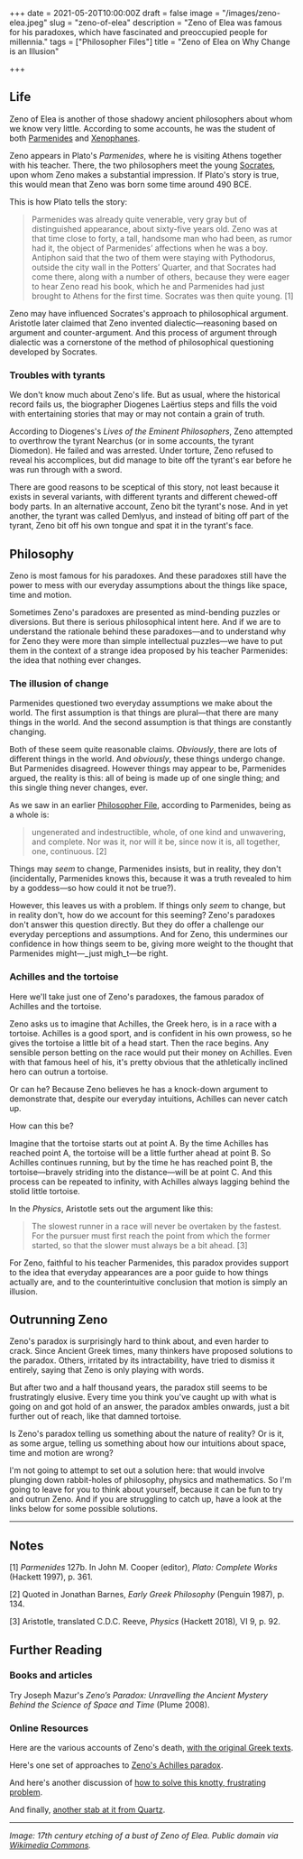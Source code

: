 +++
date = 2021-05-20T10:00:00Z
draft = false
image = "/images/zeno-elea.jpeg"
slug = "zeno-of-elea"
description = "Zeno of Elea was famous for his paradoxes, which have fascinated and preoccupied people for millennia."
tags = ["Philosopher Files"]
title = "Zeno of Elea on Why Change is an Illusion"

+++


## Life

Zeno of Elea is another of those shadowy ancient philosophers about whom we know very little. According to some accounts, he was the student of both [Parmenides](/parmenides) and [Xenophanes](/xenophanes).

Zeno appears in Plato's _Parmenides_, where he is visiting Athens together with his teacher. There, the two philosophers meet the young [Socrates](/socrates), upon whom Zeno makes a substantial impression. If Plato's story is true, this would mean that Zeno was born some time around 490 BCE.

This is how Plato tells the story:

> Parmenides was already quite venerable, very gray but of distinguished appearance, about sixty-five years old. Zeno was at that time close to forty, a tall, handsome man who had been, as rumor had it, the object of Parmenides’ affections when he was a boy. Antiphon said that the two of them were staying with Pythodorus, outside the city wall in the Potters’ Quarter, and that Socrates had come there, along with a number of others, because they were eager to hear Zeno read his book, which he and Parmenides had just brought to Athens for the first time. Socrates was then quite young. [1]

Zeno may have influenced Socrates's approach to philosophical argument. Aristotle later claimed that Zeno invented dialectic—reasoning based on argument and counter-argument. And this process of argument through dialectic was a cornerstone of the method of philosophical questioning developed by Socrates.

### Troubles with tyrants

We don't know much about Zeno's life. But as usual, where the historical record fails us, the biographer Diogenes Laërtius steps and fills the void with entertaining stories that may or may not contain a grain of truth.

According to Diogenes's _Lives of the Eminent Philosophers_, Zeno attempted to overthrow the tyrant Nearchus (or in some accounts, the tyrant Diomedon). He failed and was arrested. Under torture, Zeno refused to reveal his accomplices, but did manage to bite off the tyrant's ear before he was run through with a sword.

There are good reasons to be sceptical of this story, not least because it exists in several variants, with different tyrants and different chewed-off body parts. In an alternative account, Zeno bit the tyrant's nose. And in yet another, the tyrant was called Demlyus, and instead of biting off part of the tyrant, Zeno bit off his own tongue and spat it in the tyrant's face.

## Philosophy

Zeno is most famous for his paradoxes. And these paradoxes still have the power to mess with our everyday assumptions about the things like space, time and motion.

Sometimes Zeno's paradoxes are presented as mind-bending puzzles or diversions. But there is serious philosophical intent here. And if we are to understand the rationale behind these paradoxes—and to understand why for Zeno they were more than simple intellectual puzzles—we have to put them in the context of a strange idea proposed by his teacher Parmenides: the idea that nothing ever changes.

### The illusion of change

Parmenides questioned two everyday assumptions we make about the world. The first assumption is that things are plural—that there are many things in the world. And the second assumption is that things are constantly changing.

Both of these seem quite reasonable claims. _Obviously_, there are lots of different things in the world. And _obviously_, these things undergo change. But Parmenides disagreed. However things may appear to be, Parmenides argued, the reality is this: all of being is made up of one single thing; and this single thing never changes, ever.

As we saw in an earlier [Philosopher File](/parmenides/), according to Parmenides, being as a whole is:

> ungenerated and indestructible, whole, of one kind and unwavering, and complete. Nor was it, nor will it be, since now it is, all together, one, continuous. [2]

Things may _seem_ to change, Parmenides insists, but in reality, they don't (incidentally, Parmenides knows this, because it was a truth revealed to him by a goddess—so how could it not be true?).

However, this leaves us with a problem. If things only _seem_ to change, but in reality don't, how do we account for this seeming? Zeno's paradoxes don't answer this question directly. But they do offer a challenge our everyday perceptions and assumptions. And for Zeno, this undermines our confidence in how things seem to be, giving more weight to the thought that Parmenides might—_just migh_t—be right.

### Achilles and the tortoise

Here we'll take just one of Zeno's paradoxes, the famous paradox of Achilles and the tortoise.

Zeno asks us to imagine that Achilles, the Greek hero, is in a race with a tortoise. Achilles is a good sport, and is confident in his own prowess, so he gives the tortoise a little bit of a head start. Then the race begins. Any sensible person betting on the race would put their money on Achilles. Even with that famous heel of his, it's pretty obvious that the athletically inclined hero can outrun a tortoise.

Or can he? Because Zeno believes he has a knock-down argument to demonstrate that, despite our everyday intuitions, Achilles can never catch up.

How can this be?

Imagine that the tortoise starts out at point A. By the time Achilles has reached point A, the tortoise will be a little further ahead at point B. So Achilles continues running, but by the time he has reached point B, the tortoise—bravely striding into the distance—will be at point C. And this process can be repeated to infinity, with Achilles always lagging behind the stolid little tortoise.

In the _Physics_, Aristotle sets out the argument like this:

> The slowest runner in a race will never be overtaken by the fastest. For the pursuer must first reach the point from which the former started, so that the slower must always be a bit ahead. [3]

For Zeno, faithful to his teacher Parmenides, this paradox provides support to the idea that everyday appearances are a poor guide to how things actually are, and to the counterintuitive conclusion that motion is simply an illusion.

## Outrunning Zeno

Zeno's paradox is surprisingly hard to think about, and even harder to crack. Since Ancient Greek times, many thinkers have proposed solutions to the paradox. Others, irritated by its intractability, have tried to dismiss it entirely, saying that Zeno is only playing with words.

But after two and a half thousand years, the paradox still seems to be frustratingly elusive. Every time you think you've caught up with what is going on and got hold of an answer, the paradox ambles onwards, just a bit further out of reach, like that damned tortoise.

Is Zeno's paradox telling us something about the nature of reality? Or is it, as some argue, telling us something about how our intuitions about space, time and motion are wrong?

I'm not going to attempt to set out a solution here: that would involve plunging down rabbit-holes of philosophy, physics and mathematics. So I'm going to leave for you to think about yourself, because it can be fun to try and outrun Zeno. And if you are struggling to catch up, have a look at the links below for some possible solutions.

---



## Notes

[1] _Parmenides_ 127b. In John M. Cooper (editor), _Plato: Complete Works_ (Hackett 1997), p. 361.

[2] Quoted in Jonathan Barnes, _Early Greek Philosophy_ (Penguin 1987), p. 134.

[3] Aristotle, translated C.D.C. Reeve, _Physics_ (Hackett 2018)_,_ VI 9, p. 92.

## **Further Reading**

### **Books and articles**

Try Joseph Mazur's _Zeno’s Paradox: Unravelling the Ancient Mystery Behind the Science of Space and Time_ (Plume 2008).

### **Online Resources**

Here are the various accounts of Zeno's death, [with the original Greek texts](https://sententiaeantiquae.com/2017/11/26/the-death-of-zeno-of-elea/).

Here's one set of approaches to [Zeno's Achilles paradox](https://slate.com/technology/2014/03/zenos-paradox-how-to-explain-the-solution-to-achilles-and-the-tortoise-to-a-child.html#:~:text=Or%2C%20more%20precisely%2C%20the%20answer,would%20never%20catch%20the%20tortoise.).

And here's another discussion of [how to solve this knotty, frustrating problem](https://www.forbes.com/sites/startswithabang/2020/05/05/this-is-how-physics-not-math-finally-resolves-zenos-famous-paradox/?sh=37a3f26133f8).

And finally, [another stab at it from Quartz](https://qz.com/emails/quartz-obsession/1804821/).

---

_Image: 17th century etching of a bust of Zeno of Elea. Public domain via [Wikimedia Commons](https://commons.wikimedia.org/wiki/File:Portretbuste_van_Zeno_van_Elea_Paradigmata_graphices_variorum_artificum_(serietitel),_RP-P-1907-4495.jpg)._





